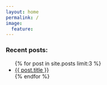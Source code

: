 ```yaml
---
layout: home
permalink: /
image:
  feature: 
---
```

<h3>Recent posts:</h3>
<ul>
{% for post in site.posts limit:3 %} 
	<li><a href="{{ site.url }}{{ post.url }}">{{ post.title }}</a></li>
{% endfor %}
</ul>